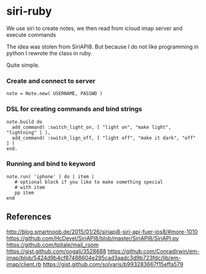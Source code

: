 # siri-ruby

We use siri to create notes, we then read from icloud imap server and execute commands

The idea was stolen from SiriAPI8. But because I do not like programming in python
I rewrote the class in ruby.

Quite simple.

### Create and connect to server

    note = Note.new( USERNAME, PASSWD )

### DSL for creating commands and bind strings

    note.build do
      add_command( :switch_light_on, [ "light on", "make light", "lightning" ] ),
      add_command( :switch_lign_off, [ "light off", "make it dark", "off" ] )
    end.
       
### Running and bind to keyword

    note.run( 'iphone' ) do | item |
       # optional block if you like to make something special
       # with item
       pp item
    end

## References

http://blog.smartnoob.de/2015/01/26/siriapi8-siri-api-fuer-ios8/#more-1010
https://github.com/HcDevel/SiriAPI8/blob/master/SiriAPI8/SiriAPI.py
https://github.com/tpitale/mail_room
https://gist.github.com/oogali/3528688
https://github.com/ConradIrwin/em-imap/blob/5424d9b4cf87488604e295cad3aadc3d9b723fdc/lib/em-imap/client.rb
https://gist.github.com/solyaris/b993283667f15effa579
